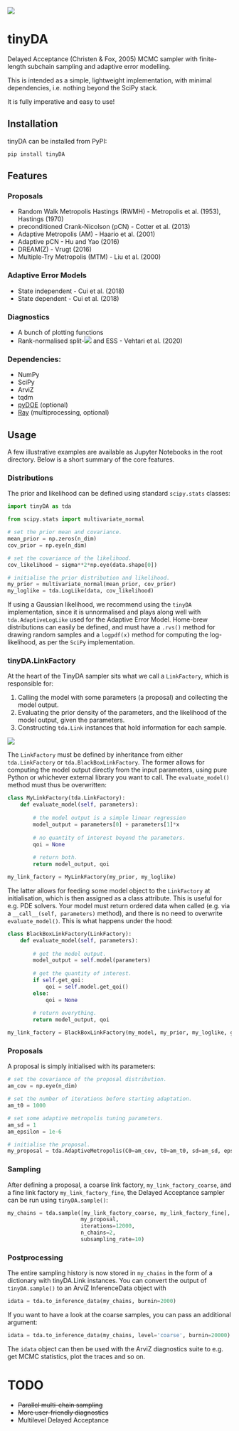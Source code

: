 ![](https://github.com/mikkelbue/tinyDA/blob/main/misc/tinyDA.png)

# tinyDA
Delayed Acceptance (Christen & Fox, 2005) MCMC sampler with finite-length subchain sampling and adaptive error modelling. 

This is intended as a simple, lightweight implementation, with minimal dependencies, i.e. nothing beyond the SciPy stack. 

It is fully imperative and easy to use!

## Installation
tinyDA can be installed from PyPI:
```
pip install tinyDA
```

## Features

### Proposals
* Random Walk Metropolis Hastings (RWMH) - Metropolis et al. (1953), Hastings (1970)
* preconditioned Crank-Nicolson (pCN) - Cotter et al. (2013)
* Adaptive Metropolis (AM) - Haario et al. (2001)
* Adaptive pCN - Hu and Yao (2016)
* DREAM(Z) - Vrugt (2016)
* Multiple-Try Metropolis (MTM) - Liu et al. (2000)

### Adaptive Error Models
* State independent - Cui et al. (2018)
* State dependent - Cui et al. (2018)

### Diagnostics
* A bunch of plotting functions
* Rank-normalised split-<img src="https://latex.codecogs.com/gif.latex?\hat{R} " />  and ESS - Vehtari et al. (2020)

### Dependencies:
* NumPy
* SciPy
* ArviZ
* tqdm
* [pyDOE](https://pythonhosted.org/pyDOE/) (optional)
* [Ray](https://docs.ray.io/en/master/) (multiprocessing, optional)

## Usage
A few illustrative examples are available as Jupyter Notebooks in the root directory. Below is a short summary of the core features.

### Distributions
The prior and likelihood can be defined using standard `scipy.stats` classes:
```python
import tinyDA as tda

from scipy.stats import multivariate_normal

# set the prior mean and covariance.
mean_prior = np.zeros(n_dim)
cov_prior = np.eye(n_dim)

# set the covariance of the likelihood.
cov_likelihood = sigma**2*np.eye(data.shape[0])

# initialise the prior distribution and likelihood.
my_prior = multivariate_normal(mean_prior, cov_prior)
my_loglike = tda.LogLike(data, cov_likelihood)
```
If using a Gaussian likelihood, we recommend using the `tinyDA` implementation, since it is unnormalised and plays along well with `tda.AdaptiveLogLike` used for the Adaptive Error Model. Home-brew distributions can easily be defined, and must have a `.rvs()` method for drawing random samples and a `logpdf(x)` method for computing the log-likelihood, as per the `SciPy` implementation.

### tinyDA.LinkFactory
At the heart of the TinyDA sampler sits what we call a `LinkFactory`, which is responsible for:
1. Calling the model with some parameters (a proposal) and collecting the model output.
2. Evaluating the prior density of the parameters, and the likelihood of the model output, given the parameters.
3. Constructing `tda.Link` instances that hold information for each sample.

![](https://github.com/mikkelbue/tinyDA/blob/main/misc/flowchart.png)

The `LinkFactory` must be defined by inheritance from either `tda.LinkFactory` or `tda.BlackBoxLinkFactory`. The former allows for computing the model output directly from the input parameters, using pure Python or whichever external library you want to call. The `evaluate_model()` method must thus be overwritten:

```python
class MyLinkFactory(tda.LinkFactory):
    def evaluate_model(self, parameters):
        
        # the model output is a simple linear regression
        model_output = parameters[0] + parameters[1]*x
        
        # no quantity of interest beyond the parameters.
        qoi = None
        
        # return both.
        return model_output, qoi

my_link_factory = MyLinkFactory(my_prior, my_loglike)
```

The latter allows for feeding some model object to the `LinkFactory` at initialisation, which is then assigned as a class attribute. This is useful for e.g. PDE solvers. Your model must return ordered data when called (e.g. via a `__call__(self, parameters)` method), and there is no need to overwrite `evaluate_model()`. This is what happens under the hood:
```python
class BlackBoxLinkFactory(LinkFactory):
    def evaluate_model(self, parameters):
            
        # get the model output.
        model_output = self.model(parameters)
        
        # get the quantity of interest.
        if self.get_qoi:
            qoi = self.model.get_qoi()
        else:
            qoi = None
            
        # return everything.
        return model_output, qoi

my_link_factory = BlackBoxLinkFactory(my_model, my_prior, my_loglike, get_qoi=True)
```

### Proposals
A proposal is simply initialised with its parameters:
```python
# set the covariance of the proposal distribution.
am_cov = np.eye(n_dim)

# set the number of iterations before starting adaptation.
am_t0 = 1000

# set some adaptive metropolis tuning parameters.
am_sd = 1
am_epsilon = 1e-6

# initialise the proposal.
my_proposal = tda.AdaptiveMetropolis(C0=am_cov, t0=am_t0, sd=am_sd, epsilon=am_epsilon)
```

### Sampling
After defining a proposal, a coarse link factory, `my_link_factory_coarse`, and a fine link factory `my_link_factory_fine`, the Delayed Acceptance sampler can be run using `tinyDA.sample()`:
```python
my_chains = tda.sample([my_link_factory_coarse, my_link_factory_fine], 
                       my_proposal, 
                       iterations=12000, 
                       n_chains=2, 
                       subsampling_rate=10)
```

### Postprocessing
The entire sampling history is now stored in `my_chains` in the form of a dictionary with tinyDA.Link instances. You can convert the output of `tinyDA.sample()` to an ArviZ InferenceData object with 
```python
idata = tda.to_inference_data(my_chains, burnin=2000)
```
If you want to have a look at the coarse samples, you can pass an additional argument:
```python
idata = tda.to_inference_data(my_chains, level='coarse', burnin=20000)
```

The `idata` object can then be used with the ArviZ diagnostics suite to e.g. get MCMC statistics, plot the traces and so on.

# TODO
* ~~Parallel multi-chain sampling~~
* ~~More user-friendly diagnostics~~
* Multilevel Delayed Acceptance


